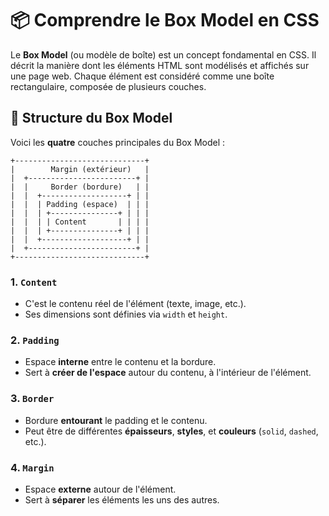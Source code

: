 # 📦 Comprendre le Box Model en CSS

Le **Box Model** (ou modèle de boîte) est un concept fondamental en CSS. Il décrit la manière dont les éléments HTML sont modélisés et affichés sur une page web. Chaque élément est considéré comme une boîte rectangulaire, composée de plusieurs couches.

## 🧱 Structure du Box Model

Voici les **quatre** couches principales du Box Model :

```
+-----------------------------+
|        Margin (extérieur)   |
|  +------------------------+ |
|  |     Border (bordure)   | |
|  |  +-------------------+ | |
|  |  | Padding (espace)  | | |
|  |  | +---------------+ | | |
|  |  | | Content       | | | |
|  |  | +---------------+ | | |
|  |  +-------------------+ | |
|  +------------------------+ |
+-----------------------------+
```

### 1. `Content`
- C'est le contenu réel de l'élément (texte, image, etc.).
- Ses dimensions sont définies via `width` et `height`.

### 2. `Padding`
- Espace **interne** entre le contenu et la bordure.
- Sert à **créer de l'espace** autour du contenu, à l'intérieur de l'élément.

### 3. `Border`
- Bordure **entourant** le padding et le contenu.
- Peut être de différentes **épaisseurs**, **styles**, et **couleurs** (`solid`, `dashed`, etc.).

### 4. `Margin`
- Espace **externe** autour de l'élément.
- Sert à **séparer** les éléments les uns des autres.
